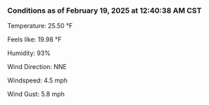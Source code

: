 ### Conditions as of February 19, 2025 at 12:40:38 AM CST 

Temperature: 25.50 &deg;F

Feels like: 19.98 &deg;F

Humidity: 93%

Wind Direction: NNE

Windspeed: 4.5 mph

Wind Gust: 5.8 mph

